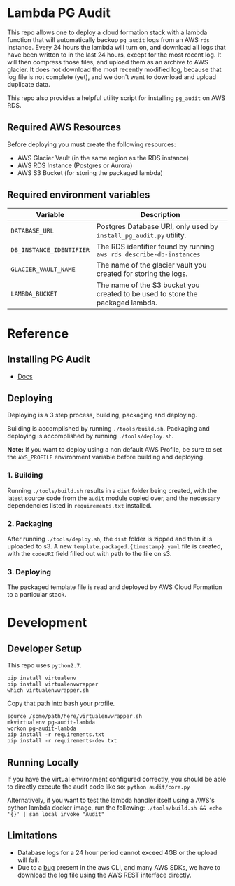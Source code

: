# Lambda PG Audit

This repo allows one to deploy a cloud formation stack with a lambda function that will automatically backup `pg_audit` logs from an AWS `rds` instance. Every 24 hours the lambda will turn on, and download all logs that have been written to in the last 24 hours, except for the most recent log. It will then compress those files, and upload them as an archive to AWS glacier. It does not download the most recently modified log, because that log file is not complete (yet), and we don't want to download and upload duplicate data.

This repo also provides a helpful utility script for installing `pg_audit` on AWS RDS.

## Required AWS Resources
Before deploying you must create the following resources:
- AWS Glacier Vault (in the same region as the RDS instance)
- AWS RDS Instance (Postgres or Aurora)
- AWS S3 Bucket (for storing the packaged lambda)

## Required environment variables
| Variable | Description |
| --- | --- |
| `DATABASE_URL` | Postgres Database URI, only used by `install_pg_audit.py` utility. |
| `DB_INSTANCE_IDENTIFIER` | The RDS identifier found by running `aws rds describe-db-instances` |
| `GLACIER_VAULT_NAME` | The name of the glacier vault you created for storing the logs. |
| `LAMBDA_BUCKET` | The name of the S3 bucket you created to be used to store the packaged lambda. |


# Reference

## Installing PG Audit
- [Docs](/docs/pg_audit_setup)

## Deploying
Deploying is a 3 step process, building, packaging and deploying.

Building is accomplished by running `./tools/build.sh`.
Packaging and deploying is accomplished by running `./tools/deploy.sh`.

**Note:** If you want to deploy using a non default AWS Profile, be sure to set the `AWS_PROFILE` environment variable before building and deploying.

### 1. Building
Running `./tools/build.sh` results in a `dist` folder being created, with the latest source code from the `audit` module copied over, and the necessary dependencies listed in `requirements.txt` installed.

### 2. Packaging

After running `./tools/deploy.sh`, the `dist` folder is zipped and then it is uploaded to s3. A new `template.packaged.{timestamp}.yaml` file is created, with the `codeURI` field filled out with path to the file on s3.

### 3. Deploying
The packaged template file is read and deployed by AWS Cloud Formation to a particular stack.

# Development

## Developer Setup

This repo uses `python2.7`.

```
pip install virtualenv
pip install virtualenvwrapper
which virtualenvwrapper.sh
```
Copy that path into bash your profile.
```
source /some/path/here/virtualenvwrapper.sh
mkvirtualenv pg-audit-lambda
workon pg-audit-lambda
pip install -r requirements.txt
pip install -r requirements-dev.txt
```

## Running Locally
If you have the virtual environment configured correctly, you should be able to directly execute the audit code like so:
`python audit/core.py`

Alternatively, if you want to test the lambda handler itself using a AWS's python lambda docker image, run the following:
`./tools/build.sh && echo '{}' | sam local invoke "Audit"`


## Limitations
- Database logs for a 24 hour period cannot exceed 4GB or the upload will fail.
- Due to a [bug](https://github.com/aws/aws-sdk-net/issues/921#issuecomment-381540115) present in the aws CLI, and many AWS SDKs, we have to download the log file using the AWS REST interface directly.
